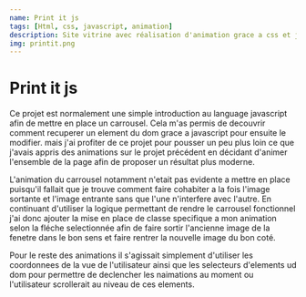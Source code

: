 ```yaml
---
name: Print it js
tags: [Html, css, javascript, animation]
description: Site vitrine avec réalisation d'animation grace a css et js
img: printit.png
---
```


# Print it js

Ce projet est normalement une simple introduction au language javascript afin de mettre en place un carrousel.
Cela m'as permis de decouvrir comment recuperer un element du dom grace a javascript pour ensuite le modifier.
mais j'ai profiter de ce projet pour pousser un peu plus loin ce que j'avais appris des animations sur le projet précédent en décidant d'animer l'ensemble de la page afin de proposer un résultat plus moderne.

L'animation du carrousel notamment n'etait pas evidente a mettre en place puisqu'il fallait que je trouve comment faire cohabiter a la fois l'image sortante et l'image entrante sans que l'une n'interfere avec l'autre.
En continuant d'utiliser la logique permettant de rendre le carrousel fonctionnel j'ai donc ajouter la mise en place de classe specifique a mon animation selon la fléche selectionnée afin de faire sortir l'ancienne image de la fenetre dans le bon sens et faire rentrer la nouvelle image du bon coté.

Pour le reste des animations il s'agissait simplement d'utiliser les coordonnees de la vue de l'utilisateur ainsi que les selecteurs d'elements ud dom pour permettre de declencher les naimations au moment ou l'utilisateur scrollerait au niveau de ces elements.
